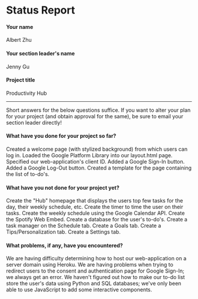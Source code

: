 # Status Report

#### Your name

Albert Zhu

#### Your section leader's name

Jenny Gu

#### Project title

Productivity Hub

***

Short answers for the below questions suffice. If you want to alter your plan for your project (and obtain approval for the same), be sure to email your section leader directly!

#### What have you done for your project so far?

Created a welcome page (with stylized background) from which users can log in.
Loaded the Google Platform Library into our layout.html page.
Specified our web-application's client ID.
Added a Google Sign-In button.
Added a Google Log-Out button.
Created a template for the page containing the list of to-do's.

#### What have you not done for your project yet?

Create the "Hub" homepage that displays the users top few tasks for the day, their weekly schedule, etc.
Create the timer to time the user on their tasks.
Create the weekly schedule using the Google Calendar API.
Create the Spotify Web Embed.
Create a database for the user's to-do's.
Create a task manager on the Schedule tab.
Create a Goals tab.
Create a Tips/Personalization tab.
Create a Settings tab.

#### What problems, if any, have you encountered?

We are having difficulty determining how to host our web-application on a server domain using Heroku.
We are having problems when trying to redirect users to the consent and authentication page for Google Sign-In; we always get an error.
We haven't figured out how to make our to-do list store the user's data using Python and SQL databases; we've only been able to use JavaScript to add some interactive components.